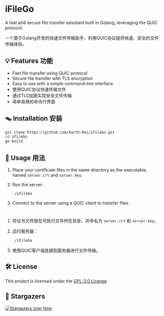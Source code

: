 # iFileGo

A fast and secure file transfer assistant built in Golang, leveraging the QUIC protocol.

一个基于Golang开发的快速文件传输助手，利用QUIC协议提供快速、安全的文件传输体验。

## 💡 Features 功能

- Fast file transfer using QUIC protocol
- Secure file transfer with TLS encryption
- Easy to use with a simple command-line interface
- 使用QUIC协议快速传输文件
- 通过TLS加密实现安全文件传输
- 简单易用的命令行界面

## 🪤 Installation 安装

```bash
git clone https://github.com/Xarth-Mai/iFileGo.git
cd iFileGo
go build
```

## 📝 Usage 用法

1. Place your certificate files in the same directory as the executable, named `server.crt` and `server.key`.

2. Run the server:

   ```bash
   ./iFileGo
   ```

3. Connect to the server using a QUIC client to transfer files.

#

1. 将证书文件放在可执行文件所在目录，并命名为 `server.crt` 和 `server.key`。

2. 运行服务器：

   ```bash
   ./iFileGo
   ```

3. 使用QUIC客户端连接到服务器进行文件传输。

## 🛠 License

This project is licensed under the [GPL-3.0 License](https://github.com/Xarth-Mai/iFileGo?tab=GPL-3.0-1-ov-file#)

## 🌟 Stargazers

[![Stargazers over time](https://starchart.cc/Xarth-Mai/iFileGo.svg?variant=adaptive)](https://starchart.cc/Xarth-Mai/iFileGo)
